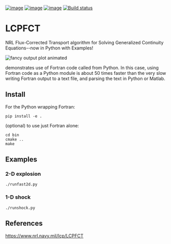 [![image](https://zenodo.org/badge/32956122.svg)](https://zenodo.org/badge/latestdoi/32956122)
[![image](https://travis-ci.org/scivision/pyLCPFCT.svg?branch=master)](https://travis-ci.org/scivision/pyLCPFCT)
[![image](https://coveralls.io/repos/github/scivision/pyLCPFCT/badge.svg?branch=master)](https://coveralls.io/github/scivision/pyLCPFCT?branch=master)
[![Build status](https://ci.appveyor.com/api/projects/status/g8jiwi1m4tqvb2km?svg=true)](https://ci.appveyor.com/project/scivision/lcpfct)

# LCPFCT

NRL Flux-Corrected Transport algorithm for Solving Generalized
Continuity Equations--now in Python with Examples!

![fancy output plot animated](tests/fast2d.gif)

demonstrates use of Fortran code called from Python. In this case, using
Fortran code as a Python module is about 50 times faster than the very
slow writing Fortran output to a text file, and parsing the text in
Python or Matlab.

## Install

For the Python wrapping Fortran:

    pip install -e .

(optional) to use just Fortran alone:

    cd bin
    cmake ..
    make

## Examples

### 2-D explosion

    ./runfast2d.py

### 1-D shock

    ./runshock.py

## References

<https://www.nrl.navy.mil/lcp/LCPFCT>

